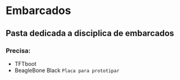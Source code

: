 # Embarcados
## Pasta dedicada a disciplica de embarcados
### Precisa:
* TFTboot
* BeagleBone Black `Placa para prototipar`
